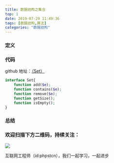 ```yaml
---
title: 数据结构之集合
top: 1
date: 2019-07-29 11:49:36
tags: [数据结构,算法]
categories: "数据结构"
---
```

### 定义

### 代码
github 地址：[（Set）](https://github.com/xushuhui/Data-Structures/tree/master/Set)
```php
interface Set{
    function add($e);
    function contains($e);
    function remove($e);
    function getSize();
    function isEmpty();
}
```
### 总结

### 欢迎扫描下方二维码，持续关注：
![](http://ww1.sinaimg.cn/large/a616b9a4gy1g4xzv954a4j20760763yo.jpg)

互联网工程师（id:phpstcn），我们一起学习，一起进步